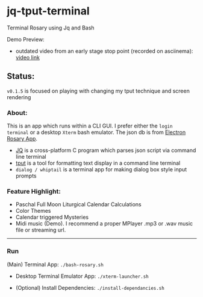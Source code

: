 # jq-tput-terminal

Terminal Rosary using Jq and Bash

Demo Preview:

* outdated video from an early stage stop point (recorded on asciinema): [video link](https://asciinema.org/a/N8DVeuG2VmirEsymnMtbmqF3T)

## Status:

```v0.1.5``` is focused on playing with changing my tput technique and screen rendering

### About:

This is an app which runs within a CLI GUI. I prefer either the ```login terminal``` or a desktop ```Xterm``` bash emulator. The json db is from [Electron Rosary App](https://github.com/mezcel/electron-container).

* [JQ](https://stedolan.github.io/jq) is a cross-platform C program which parses json script via command line terminal
* [tput](https://ss64.com/bash/tput.html) is a tool for formatting text display in a command line terminal
* ```dialog / whiptail``` is a terminal app for making dialog box style input prompts

### Feature Highlight:

* Paschal Full Moon Liturgical Calendar Calculations
* Color Themes
* Calendar triggered Mysteries
* Midi music (Demo). I recommend a proper MPlayer .mp3 or .wav music file or streaming url.

---

### Run

(Main) Terminal App: ```./bash-rosary.sh```

- Desktop Terminal Emulator App: ```./xterm-launcher.sh```

- (Optional) Install Dependencies: ```./install-dependancies.sh```
